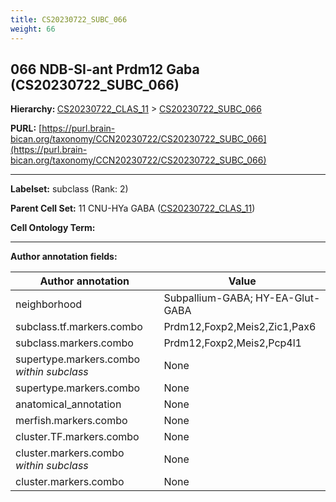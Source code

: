 ```yaml
---
title: CS20230722_SUBC_066
weight: 66
---
```

## 066 NDB-SI-ant Prdm12 Gaba (CS20230722_SUBC_066)
<b>Hierarchy: </b>
[CS20230722_CLAS_11](../CS20230722_CLAS_11) >
[CS20230722_SUBC_066](../CS20230722_SUBC_066)

**PURL:** [https://purl.brain-bican.org/taxonomy/CCN20230722/CS20230722_SUBC_066](https://purl.brain-bican.org/taxonomy/CCN20230722/CS20230722_SUBC_066)

---


**Labelset:** subclass (Rank: 2)

**Parent Cell Set:** 11 CNU-HYa GABA ([CS20230722_CLAS_11](../CS20230722_CLAS_11))



**Cell Ontology Term:** 

[MARKER GENES.]: #


---

[TRANSFERRED ANNOTATIONS.]: #


[AUTHOR ANNOTATION FIELDS.]: #


**Author annotation fields:**

| Author annotation | Value |
|-------------------|-------|
|neighborhood|Subpallium-GABA; HY-EA-Glut-GABA|
|subclass.tf.markers.combo|Prdm12,Foxp2,Meis2,Zic1,Pax6|
|subclass.markers.combo|Prdm12,Foxp2,Meis2,Pcp4l1|
|supertype.markers.combo _within subclass_|None|
|supertype.markers.combo|None|
|anatomical_annotation|None|
|merfish.markers.combo|None|
|cluster.TF.markers.combo|None|
|cluster.markers.combo _within subclass_|None|
|cluster.markers.combo|None|
